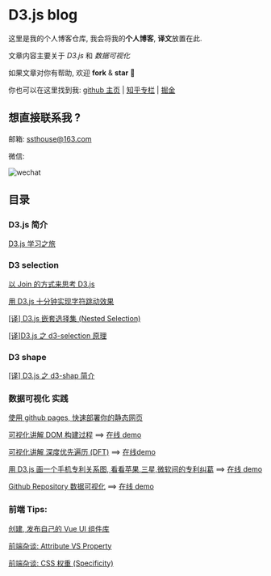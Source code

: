 # D3.js blog

这里是我的个人博客仓库, 我会将我的**个人博客**, **译文**放置在此.

文章内容主要关于 _D3.js_ 和 _数据可视化_

如果文章对你有帮助, 欢迎 **fork** & **star** :tada:

你也可以在这里找到我: [github 主页](https://github.com/ssthouse) | [知乎专栏](https://zhuanlan.zhihu.com/c_196857379) | [掘金](https://juejin.im/user/57bc46c8efa631005a891573/posts)

## 想直接联系我 ?

邮箱: ssthouse@163.com

微信:

![wechat](https://github.com/ssthouse/d3-blog/raw/master/img/QR_300px.png)

## 目录

### D3.js 简介

[D3.js 学习之旅](https://github.com/ssthouse/d3-blog/blob/master/d3-guide/d3_roadmap_cn.md)

### D3 selection

[以 Join 的方式来思考 D3.js](https://github.com/ssthouse/d3-blog/blob/master/thinking-with-join/thinking-with-join.md)

[用 D3.js 十分钟实现字符跳动效果](https://github.com/ssthouse/d3-blog/blob/master/charactor-jump/charactor-jump.md)

[[译] D3.js 嵌套选择集 (Nested Selection)](https://github.com/ssthouse/d3-blog/blob/master/nested-selection/blog.md)

[[译]D3.js 之 d3-selection 原理](https://github.com/ssthouse/d3-blog/blob/master/how-selections-work/blog.md)

### D3 shape

[[译] D3.js 之 d3-shap 简介](https://github.com/ssthouse/d3-blog/blob/master/d3-shape-intro/blog.md)

### 数据可视化 实践

[使用 github pages, 快速部署你的静态网页](https://github.com/ssthouse/d3-blog/blob/master/use-github-page-efficiently/blog.md)

[可视化讲解 DOM 构建过程](https://github.com/ssthouse/d3-blog/blob/master/dom-render/blog.md) ==> [在线 demo](https://ssthouse.github.io/visual-explain/#/list/domRender)

[可视化讲解 深度优先遍历 (DFT)](https://github.com/ssthouse/d3-blog/blob/master/viz-depth-first-traversal/blog.md) ==> [在线demo](https://ssthouse.github.io/visual-explain/#/list/dft)

[用 D3.js 画一个手机专利关系图, 看看苹果,三星,微软间的专利纠葛](https://github.com/ssthouse/d3-blog/blob/master/mobile-patent-suit/blog.md) ==> [在线 demo](https://ssthouse.github.io/visual-explain/#/list/patent-suit)

[Github Repository 数据可视化](https://github.com/ssthouse/d3-blog/blob/master/github-visualization/blog.md) ==> [在线 demo](https://ssthouse.github.io/github-visualization/#/main)

### 前端 Tips:

[创建, 发布自己的 Vue UI 组件库](https://github.com/ssthouse/d3-blog/blob/master/create-own-vue-library/blog.md)

[前端杂谈: Attribute VS Property](https://github.com/ssthouse/d3-blog/blob/master/frontend/attr-vs-prop/attr_vs_prop_cn.md)

[前端杂谈: CSS 权重 (Specificity)](https://github.com/ssthouse/d3-blog/blob/master/frontend/css-specificity/css-specificity.md)